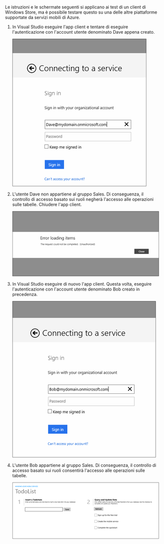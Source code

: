 ﻿
Le istruzioni e le schermate seguenti si applicano ai test di un client di Windows Store, ma è possibile testare questo su una delle altre piattaforme supportate da servizi mobili di Azure. 

1. In Visual Studio eseguire l'app client e tentare di eseguire l'autenticazione con l'account utente denominato Dave appena creato. 

    ![](./media/mobile-services-aad-rbac-test-app/dave-login.png)

2. L'utente Dave non appartiene al gruppo Sales. Di conseguenza, il controllo di accesso basato sui ruoli negherà l'accesso alle operazioni sulle tabelle. Chiudere l'app client.

    ![](./media/mobile-services-aad-rbac-test-app/unauthorized.png)

3. In Visual Studio eseguire di nuovo l'app client. Questa volta, eseguire l'autenticazione con l'account utente denominato Bob creato in precedenza.

    ![](./media/mobile-services-aad-rbac-test-app/bob-login.png)

4. L'utente Bob appartiene al gruppo Sales. Di conseguenza, il controllo di accesso basato sui ruoli consentirà l'accesso alle operazioni sulle tabelle.

    ![](./media/mobile-services-aad-rbac-test-app/success.png)




<!--HONumber=49-->